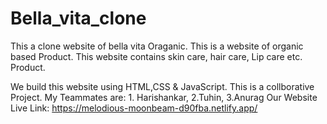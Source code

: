 # Bella_vita_clone

This a clone website of bella vita Oraganic.
This is a website of organic based Product.
This website contains skin care, hair care, Lip care etc. Product.

We build this website using HTML,CSS & JavaScript.
This is a collborative Project.
My Teammates are: 1. Harishankar, 2.Tuhin, 3.Anurag
Our Website Live Link: https://melodious-moonbeam-d90fba.netlify.app/
